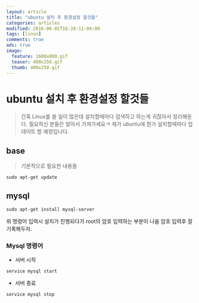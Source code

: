 ```yaml
---
layout: article
title: "ubuntu 설치 후 환경설정 할것들"
categories: articles
modified: 2016-06-01T16:28:11-04:00
tags: [linux]
comments: true
ads: true
image:
  feature: 1600x800.gif
  teaser: 400x250.gif
  thumb: 400x250.gif
---
```


# ubuntu 설치 후 환경설정 할것들

> 간혹 Linux를 쓸 일이 많은데 설치할때마다 검색하고 하는게 귀찮아서 정리해둔다. 필요하신 분들은 알아서 가져가세요ㅋ 제가 ubuntu에 뭔가 설치할때마다 업데이트 할 예정입니다.

## base

> 기본적으로 필요한 내용들

```
sudo apt-get update
```


## mysql

```
sudo apt-get install mysql-server
```

위 명령어 입력시 설치가 진행되다가 root의 암호 입력하는 부분이 나옴
암호 입력후 잘 기록해두자.

### Mysql 명령어

* 서버 시작

```
service mysql start
```

* 서버 종료

```
service mysql stop
```

